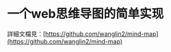 # 一个web思维导图的简单实现

詳細文檔見：[https://github.com/wanglin2/mind-map](https://github.com/wanglin2/mind-map)